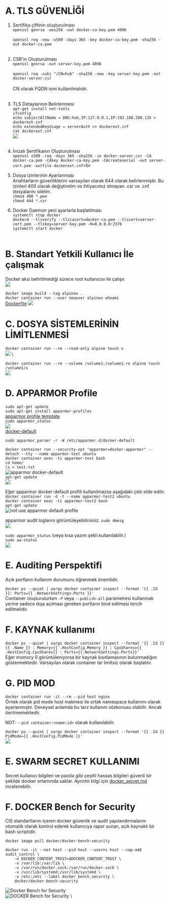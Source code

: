 # A. TLS GÜVENLİĞİ 
1. Sertifika çiftinin oluşturulması \
`openssl genrsa -aes256 -out docker-ca-key.pem 4096` <br><br>
`openssl req -new -x509 -days 365 -key docker-ca-key.pem -sha256 -out docker-ca.pem`
<br><br>

2. CSR'in Oluşturulması \
`openssl genrsa -out server-key.pem 4096` <br><br>
`openssl req -subj "/CN=hub" -sha256 -new -key server-key.pem -out docker-server.csr` <br><br>
CN olarak FQDN ismi kullanılmalıdır.
<br><br>

3. TLS Detaylarının Belirlenmesi \
`apt-get install net-tools` \
`ifconfig` \
`echo subjectAltName = DNS:hub,IP:127.0.0.1,IP:192.168.200.135 > dockerext.cnf` \
`echo extendedKeyUsage = serverAuth >> dockerext.cnf` \
`cat dockerext.cnf` \
![](/img/docker_security_p1.png)<br><br>

4. İmzalı Sertifikanın Oluşturulması \
`openssl x509 -req -days 365 -sha256 -in docker-server.csr -CA docker-ca.pem -CAkey docker-ca-key.pem -CAcreateserial -out server-cert.pem -extfile dockerext.cnf`<br<br>

5. Dosya izinlerinin Ayarlanması \
Anahtarların güvenliklerini varsayılan olarak 644 olarak belirlenmiştir. Bu izinleri 400 olarak değiştirelim ve ihtiyacımız olmayan .csr ve .cnf dosyalarını silelim.\
`chmod 400 *.pem` \
`chmod 444 *.csr`

6. Docker Daemon yeni ayarlarla başlatılması \
`systemctl stop docker` \
`dockerd --tlsverify --tlscacert=docker-ca.pem --tlscert=server-cert.pem --tlskey=server-key.pem -H=0.0.0.0:2376` \
`systemctl start docker`
<br><br>

# B. Standart Yetkili Kullanıcı İle çalışmak 
Docker aksi belirtilmediği sürece root kullanıcısı ile çalışır.\
![](/img/docker_security_p2.png)

`docker image build --tag alpinex .` \
`docker container run --user newuser alpinex whoami` \
[Dockerfile](/examDockerFiles/docker-security/Dockerfile)
![](/img/docker_security_p3.png)

# C. DOSYA SİSTEMLERİNİN LİMİTLENMESİ
`docker container run --rm --read-only alpine touch x` \
![](/img/docker_security_p4.png) \

`docker container run --rm --volume /volume1:/volume1:ro alpine touch /volume1/x` \
![](/img/docker_security_p5.png)

# D. APPARMOR Profile
`sudo apt-get update` \
`sudo apt-get install apparmor-profiles` \
[apparmor profile template](https://github.com/moby/moby/blob/master/profiles/apparmor/template.go) \
`sudo apparmor_status` \
![](/img/docker_security_p6.png) \
[docker-default](/examDockerFiles/docker-security/docker-default) 

`sudo apparmor_parser -r -W /etc/apparmor.d/docker-default` 

`docker container run --security-opt "apparmor=docker-apparmor" --detach --tty --name apparmor-test ubuntu` \
`docker container exec -ti apparmor-test bash` \
`cd home/`\
`ls > test.txt` \
![apparmor docker-default](/img/docker_security_p7.png) \
`apt-get update` \
![](/img/docker_security_p8.png)

Eğer apparmor docker-default profili kullanılmazsa aşağıdaki çıktı elde edilir. \
`docker container run -d -t --name apparmor-test2 ubuntu` \
`docker container exec -ti apparmor-test2 bash` \
`apt-get update` \
![not use apparmor default profile](/img/docker_security_p9.png)

apparmor audit loglarını görüntüleyebilirsiniz.
`sudo dmesg` \
![](/img/docker_security_p10.png)

`sudo apparmor_status` (veya kısa yazım şekli kullanılabilir.)\
`sudo aa-status` \
![](/img/docker_security_p11.png)


# E. Auditing Perspektifi
Açık portların kullanım durumunu öğrenmek önemlidir.

`docker ps --quiet | xargs docker container inspect --format '{{ .Id }}: Ports={{ .NetworkSettings.Ports }}'` \
Container oluşturulurken `-P` veya `--publish-all` parametresi kullanmak yerine sadece dışa açılması gereken portların bind edilmesi tercih edilmelidir.

# F. KAYNAK kullanımı
`docker ps --quiet | xargs docker container inspect --format '{{ .Id }} {{ .Name }} : Memory={{ .HostConfig.Memory }} : CpuShares={{ .HostConfig.CpuShares}} : Ports={{.NetworkSettings.Ports}}'` \
Eğer momory 0 görüntüleniyorsa bir kaynak kısıtlamasının bulunmadığını göstermektedir. Varsayılan olarak container lar limitsiz olarak başlatılır.

# G. PID MOD
`docker container run -it --rm --pid host nginx` \
Örnek olarak pid mode host makinesi ile ortak namespace kullanımı olarak ayarlanmıştır. Deneysel anlamda bu tarz kullanım sözkonusu olabilir. Ancak öerilmemektedir.

NOT: `--pid container:<name:id>` olarak kullanılabilir.

`docker ps --quiet | xargs docker container inspect --format '{{ .Id }} PidMode={{ .HostConfig.PidMode }}'` \
![](/img/docker_security_p12.png)




# E. SWARM SECRET KULLANIMI

Secret kullanıcı bilgileri ve parola gibi çeşitli hassas bilgileri güvenli bir şekilde docker ortamında saklar. Ayrıntılı bilgi için [docker_secret.md](./docker_secret.md) incelenebilir.

# F. DOCKER Bench for Security
CIS standartlarını içeren docker güvenlik ve audit yapılandırmalarını otomatik olarak kontrol ederek kullanıcıya rapor sunan, açık kaynaklı bir bash scriptidir.

`docker image pull docker/docker-bench-security`

    docker run -it --net host --pid host --userns host --cap-add audit_control \
        -e DOCKER_CONTENT_TRUST=$DOCKER_CONTENT_TRUST \
        -v /var/lib:/var/lib \
        -v /var/run/docker.sock:/var/run/docker.sock \
        -v /usr/lib/systemd:/usr/lib/systemd \
        -v /etc:/etc --label docker_bench_security \
        docker/docker-bench-security
![Docker Bench for Security](/img/docker_security_p13.png) \
![DOCKER Bench for Security](/img/docker_security_p14.png) \